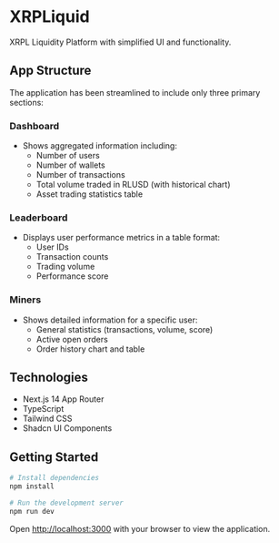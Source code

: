 # XRPLiquid

XRPL Liquidity Platform with simplified UI and functionality.

## App Structure

The application has been streamlined to include only three primary sections:

### Dashboard
- Shows aggregated information including:
  - Number of users
  - Number of wallets 
  - Number of transactions
  - Total volume traded in RLUSD (with historical chart)
  - Asset trading statistics table

### Leaderboard
- Displays user performance metrics in a table format:
  - User IDs
  - Transaction counts
  - Trading volume
  - Performance score

### Miners
- Shows detailed information for a specific user:
  - General statistics (transactions, volume, score)
  - Active open orders
  - Order history chart and table

## Technologies

- Next.js 14 App Router
- TypeScript
- Tailwind CSS
- Shadcn UI Components

## Getting Started

```bash
# Install dependencies
npm install

# Run the development server
npm run dev
```

Open [http://localhost:3000](http://localhost:3000) with your browser to view the application.